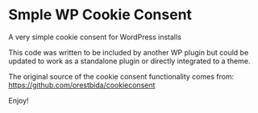 # Smple WP Cookie Consent
A very simple cookie consent for WordPress installs

This code was written to be included by another WP plugin but could be updated to work as a standalone plugin or directly integrated to a theme. 

The original source of the cookie consent functionality comes from: https://github.com/orestbida/cookieconsent

Enjoy!
